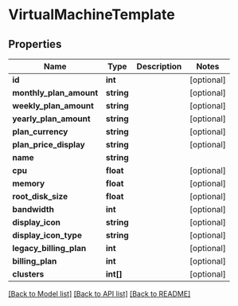 # VirtualMachineTemplate

## Properties
Name | Type | Description | Notes
------------ | ------------- | ------------- | -------------
**id** | **int** |  | [optional] 
**monthly_plan_amount** | **string** |  | [optional] 
**weekly_plan_amount** | **string** |  | [optional] 
**yearly_plan_amount** | **string** |  | [optional] 
**plan_currency** | **string** |  | [optional] 
**plan_price_display** | **string** |  | [optional] 
**name** | **string** |  | 
**cpu** | **float** |  | [optional] 
**memory** | **float** |  | [optional] 
**root_disk_size** | **float** |  | [optional] 
**bandwidth** | **int** |  | [optional] 
**display_icon** | **string** |  | [optional] 
**display_icon_type** | **string** |  | [optional] 
**legacy_billing_plan** | **int** |  | [optional] 
**billing_plan** | **int** |  | [optional] 
**clusters** | **int[]** |  | [optional] 

[[Back to Model list]](../README.md#documentation-for-models) [[Back to API list]](../README.md#documentation-for-api-endpoints) [[Back to README]](../README.md)


